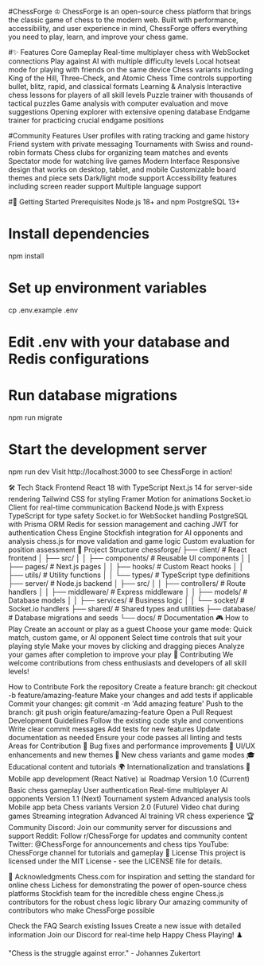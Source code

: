 #ChessForge ♔
ChessForge is an open-source chess platform that brings the classic game of chess to the modern web. Built with performance, accessibility, and user experience in mind, ChessForge offers everything you need to play, learn, and improve your chess game.

#✨ Features
Core Gameplay
Real-time multiplayer chess with WebSocket connections
Play against AI with multiple difficulty levels
Local hotseat mode for playing with friends on the same device
Chess variants including King of the Hill, Three-Check, and Atomic Chess
Time controls supporting bullet, blitz, rapid, and classical formats
Learning & Analysis
Interactive chess lessons for players of all skill levels
Puzzle trainer with thousands of tactical puzzles
Game analysis with computer evaluation and move suggestions
Opening explorer with extensive opening database
Endgame trainer for practicing crucial endgame positions

#Community Features
User profiles with rating tracking and game history
Friend system with private messaging
Tournaments with Swiss and round-robin formats
Chess clubs for organizing team matches and events
Spectator mode for watching live games
Modern Interface
Responsive design that works on desktop, tablet, and mobile
Customizable board themes and piece sets
Dark/light mode support
Accessibility features including screen reader support
Multiple language support

#🚀 Getting Started
Prerequisites
Node.js 18+ and npm
PostgreSQL 13+


# Install dependencies
npm install

# Set up environment variables
cp .env.example .env
# Edit .env with your database and Redis configurations

# Run database migrations
npm run migrate

# Start the development server
npm run dev
Visit http://localhost:3000 to see ChessForge in action!

🛠️ Tech Stack
Frontend
React 18 with TypeScript
Next.js 14 for server-side rendering
Tailwind CSS for styling
Framer Motion for animations
Socket.io Client for real-time communication
Backend
Node.js with Express
TypeScript for type safety
Socket.io for WebSocket handling
PostgreSQL with Prisma ORM
Redis for session management and caching
JWT for authentication
Chess Engine
Stockfish integration for AI opponents and analysis
chess.js for move validation and game logic
Custom evaluation for position assessment
📁 Project Structure
chessforge/
├── client/                 # React frontend
│   ├── src/
│   │   ├── components/    # Reusable UI components
│   │   ├── pages/         # Next.js pages
│   │   ├── hooks/         # Custom React hooks
│   │   ├── utils/         # Utility functions
│   │   └── types/         # TypeScript type definitions
├── server/                # Node.js backend
│   ├── src/
│   │   ├── controllers/   # Route handlers
│   │   ├── middleware/    # Express middleware
│   │   ├── models/        # Database models
│   │   ├── services/      # Business logic
│   │   └── socket/        # Socket.io handlers
├── shared/                # Shared types and utilities
├── database/              # Database migrations and seeds
└── docs/                  # Documentation
🎮 How to Play
Create an account or play as a guest
Choose your game mode: Quick match, custom game, or AI opponent
Select time controls that suit your playing style
Make your moves by clicking and dragging pieces
Analyze your games after completion to improve your play
🤝 Contributing
We welcome contributions from chess enthusiasts and developers of all skill levels!

How to Contribute
Fork the repository
Create a feature branch: git checkout -b feature/amazing-feature
Make your changes and add tests if applicable
Commit your changes: git commit -m 'Add amazing feature'
Push to the branch: git push origin feature/amazing-feature
Open a Pull Request
Development Guidelines
Follow the existing code style and conventions
Write clear commit messages
Add tests for new features
Update documentation as needed
Ensure your code passes all linting and tests
Areas for Contribution
🐛 Bug fixes and performance improvements
🎨 UI/UX enhancements and new themes
🧩 New chess variants and game modes
🎓 Educational content and tutorials
🌍 Internationalization and translations
📱 Mobile app development (React Native)
📊 Roadmap
Version 1.0 (Current)
 Basic chess gameplay
 User authentication
 Real-time multiplayer
 AI opponents
Version 1.1 (Next)
 Tournament system
 Advanced analysis tools
 Mobile app beta
 Chess variants
Version 2.0 (Future)
 Video chat during games
 Streaming integration
 Advanced AI training
 VR chess experience
🏆 Community
Discord: Join our community server for discussions and support
Reddit: Follow r/ChessForge for updates and community content
Twitter: @ChessForge for announcements and chess tips
YouTube: ChessForge channel for tutorials and gameplay
📄 License
This project is licensed under the MIT License - see the LICENSE file for details.

🙏 Acknowledgments
Chess.com for inspiration and setting the standard for online chess
Lichess for demonstrating the power of open-source chess platforms
Stockfish team for the incredible chess engine
Chess.js contributors for the robust chess logic library
Our amazing community of contributors who make ChessForge possible

Check the FAQ
Search existing Issues
Create a new issue with detailed information
Join our Discord for real-time help
Happy Chess Playing! ♟️

"Chess is the struggle against error." - Johannes Zukertort

